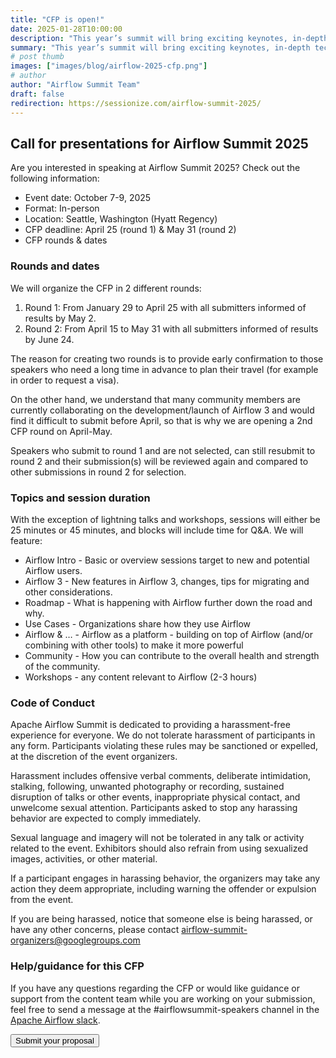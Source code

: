 ```yaml
---
title: "CFP is open!"
date: 2025-01-28T10:00:00
description: "This year’s summit will bring exciting keynotes, in-depth technical content, use cases and hands-on workshops, with a big focus on Airflow 3. Join us!"
summary: "This year’s summit will bring exciting keynotes, in-depth technical content, use cases and hands-on workshops, with a big focus on Airflow 3. Join us!"
# post thumb
images: ["images/blog/airflow-2025-cfp.png"]
# author
author: "Airflow Summit Team"
draft: false
redirection: https://sessionize.com/airflow-summit-2025/
---
```


## Call for presentations for Airflow Summit 2025

Are you interested in speaking at Airflow Summit 2025? Check out the following information:

* Event date: October 7-9, 2025
* Format: In-person
* Location: Seattle, Washington (Hyatt Regency)
* CFP deadline: April 25 (round 1) & May 31 (round 2)
* CFP rounds & dates

### Rounds and dates
We will organize the CFP in 2 different rounds:

1. Round 1: From January 29 to April 25 with all submitters informed of results by May 2. 
2. Round 2: From April 15 to May 31 with all submitters informed of results by June 24.

The reason for creating two rounds is to provide early confirmation to those speakers who need a long time in advance to plan their travel (for example in order to request a visa).

On the other hand, we understand that many community members are currently collaborating on the development/launch of Airflow 3 and would find it difficult to submit before April, so that is why we are opening a 2nd CFP round on April-May.  

Speakers who submit to round 1 and are not selected, can still resubmit to round 2 and their submission(s) will be reviewed again and compared to other submissions in round 2 for selection.

### Topics and session duration

With the exception of lightning talks and workshops, sessions will either be 25 minutes or 45  minutes, and blocks will include time for Q&A. We will feature:

 * Airflow Intro - Basic or overview sessions target to new and potential Airflow users.
 * Airflow 3 - New features in Airflow 3, changes, tips for migrating and other considerations.
 * Roadmap - What is happening with Airflow further down the road and why.
 * Use Cases - Organizations share how they use Airflow 
 * Airflow & … - Airflow as a platform - building on top of Airflow (and/or combining with other tools) to make it more powerful
 * Community - How you can contribute to the overall health and strength of the community.
 * Workshops - any content relevant to Airflow  (2-3 hours)

### Code of Conduct

Apache Airflow Summit is dedicated to providing a harassment-free experience for everyone. We do not tolerate harassment of participants in any form. Participants violating these rules may be sanctioned or expelled, at the discretion of the event organizers.

Harassment includes offensive verbal comments, deliberate intimidation, stalking, following, unwanted photography or recording, sustained disruption of talks or other events, inappropriate physical contact, and unwelcome sexual attention. Participants asked to stop any harassing behavior are expected to comply immediately.

Sexual language and imagery will not be tolerated in any talk or activity related to the event. Exhibitors should also refrain from using sexualized images, activities, or other material. 

If a participant engages in harassing behavior, the organizers may take any action they deem appropriate, including warning the offender or expulsion from the event. 

If you are being harassed, notice that someone else is being harassed, or have any other concerns, please contact airflow-summit-organizers@googlegroups.com

### Help/guidance for this CFP

If you have any questions regarding the CFP or would like guidance or support from the content team while you are working on your submission, feel free to send a message at the #airflowsummit-speakers channel in the [Apache Airflow slack](https://apache-airflow.slack.com/).

<a href="https://sessionize.com/airflow-summit-2025/" target="_blank" >
<button class="btn text-white my-3 btn-rounded btn-primary text-uppercase">Submit your proposal</button>
</a>        
